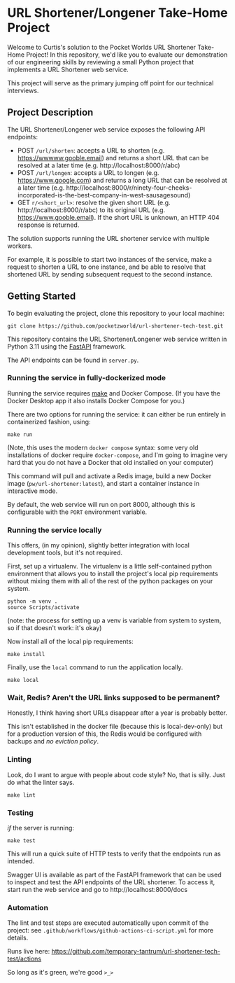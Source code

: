 # URL Shortener/Longener Take-Home Project
Welcome to Curtis's solution to the Pocket Worlds URL Shortener Take-Home Project!
In this repository, we'd like you to evaluate our demonstration of our
engineering skills by reviewing a small Python project that implements a URL Shortener web service.

This project will serve as the primary jumping off point for our technical interviews.

## Project Description
The URL Shortener/Longener web service exposes the following API endpoints:

* POST `/url/shorten`: accepts a URL to shorten (e.g. https://wwwww.gooble.email) and returns a short URL that
  can be resolved at a later time (e.g. http://localhost:8000/r/abc)
* POST `/url/longen`: accepts a URL to longen (e.g. https://www.google.com) and returns a long URL that
  can be resolved at a later time (e.g. http://localhost:8000/r/ninety-four-cheeks-incorporated-is-the-best-company-in-west-sausagesound)
* GET `r/<short_url>`: resolve the given short URL (e.g. http://localhost:8000/r/abc) to its original URL
  (e.g. https://www.gooble.email). If the short URL is unknown, an HTTP 404 response is returned.

The solution supports running the URL shortener service with multiple workers.

For example, it is possible to start two instances of the service, make a request to shorten a URL
to one instance, and be able to resolve that shortened URL by sending subsequent request to the second instance.

## Getting Started

To begin evaluating the project, clone this repository to your local machine:

```commandline
git clone https://github.com/pocketzworld/url-shortener-tech-test.git
```

This repository contains the URL Shortener/Longener web service written in Python 3.11
using the [FastAPI](https://fastapi.tiangolo.com/) framework.

The API endpoints can be found in `server.py`.

### Running the service in fully-dockerized mode

Running the service requires [make](https://www.google.com/search?q=how+to+install+make) and Docker Compose.
(If you have the Docker Desktop app it also installs Docker Compose for you.)

There are two options for running the service: it can either be run entirely in containerized fashion, using:

```commandline
make run
```

(Note, this uses the modern `docker compose` syntax: some very old installations of docker require `docker-compose`,
 and I'm going to imagine very hard that you do not have a Docker that old installed on your computer)

This command will pull and activate a Redis image, build a new Docker image (`pw/url-shortener:latest`),
and start a container instance in interactive mode.

By default, the web service will run on port 8000, although this is configurable with the `PORT` environment variable.

### Running the service locally

This offers, (in my opinion), slightly better integration with local development tools, but it's not required.

First, set up a virtualenv. The virtualenv is a little self-contained python environment that allows you to install
the project's local pip requirements without mixing them with all of the rest of the python packages on your system.

```commandline
python -m venv .
source Scripts/activate
```

(note: the process for setting up a venv is variable from system to system, so if that doesn't work: it's okay)

Now install all of the local pip requirements:

```commandline
make install
```

Finally, use the `local` command to run the application locally.
```commandline
make local
```

### Wait, Redis? Aren't the URL links supposed to be permanent?
Honestly, I think having short URLs disappear after a year is probably better.

This isn't established in the docker file (because this is local-dev-only) but for a production version
of this, the Redis would be configured with backups and _no eviction policy_.

### Linting
Look, do I want to argue with people about code style? No, that is silly. Just do what the linter says.

```commandline
make lint
```

### Testing

_if_ the server is running:
```commandline
make test
```

This will run a quick suite of HTTP tests to verify that the endpoints run as intended.

Swagger UI is available as part of the FastAPI framework that can be used to inspect and test
the API endpoints of the URL shortener. To access it, start run the web service and go to http://localhost:8000/docs

### Automation

The lint and test steps are executed automatically upon commit of the project: see `.github/workflows/github-actions-ci-script.yml`
for more details.

Runs live here: https://github.com/temporary-tantrum/url-shortener-tech-test/actions

So long as it's green, we're good `>_>`